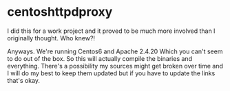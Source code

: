 # centoshttpdproxy
I did this for a work project and it proved to be much more involved than I originally thought.  Who knew?!

Anyways.  We're running Centos6 and Apache 2.4.20
Which you can't seem to do out of the box.
So this will actually compile the binaries and everything.
There's a possibility my sources might get broken over time and I will do my best to keep them updated but if you have to update the links that's okay.
